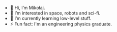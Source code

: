 - 👋 Hi, I’m Mikołaj.
- 👀 I’m interested in space, robots and sci-fi.
- 🌱 I’m currently learning low-level stuff.
- ⚡ Fun fact: I'm an engineering physics graduate.
